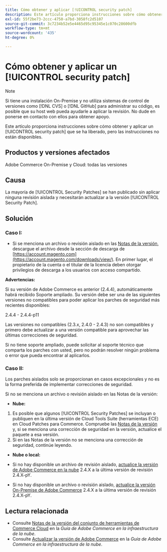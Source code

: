 ```yaml
---
title: Cómo obtener y aplicar [!UICONTROL security patch]
description: Este artículo proporciona instrucciones sobre cómo obtener y aplicar un [!UICONTROL security patch] que se ha liberado, pero las instrucciones no están disponibles.
exl-id: 55f2be73-2ccc-4750-a7bd-3058fc2d5107
source-git-commit: 3c7234b52e5e4465d95c95345e1c070c28600dfb
workflow-type: tm+mt
source-wordcount: '435'
ht-degree: 0%

---
```


# Cómo obtener y aplicar un [!UICONTROL security patch]

>[!NOTE]
>Si tiene una instalación On-Premise y no utiliza sistemas de control de versiones como [!DNL CVS] o [!DNL GitHub] para administrar su código, es posible que su host web pueda ayudarle a aplicar la revisión. No dude en ponerse en contacto con ellos para obtener apoyo.

Este artículo proporciona instrucciones sobre cómo obtener y aplicar un [!UICONTROL security patch] que se ha liberado, pero las instrucciones no están disponibles.

## Productos y versiones afectados

Adobe Commerce On-Premise y Cloud: todas las versiones


## Causa

La mayoría de [!UICONTROL Security Patches] se han publicado sin aplicar ninguna revisión aislada y necesitarán actualizar a la versión [!UICONTROL Security Patch].

## Solución


### Caso I:

* Si se menciona un archivo o revisión aislado en las [Notas de la versión](https://experienceleague.adobe.com/en/docs/commerce-on-cloud/user-guide/release-notes/cloud-tools-suite), descargue el archivo desde la sección de descarga de [https://account.magento.com](https://account.magento.com/downloads/view/). En primer lugar, el propietario de la cuenta o el titular de la licencia deben otorgar privilegios de descarga a los usuarios con acceso compartido.

**Advertencias:**

Si su versión de Adobe Commerce es anterior (2.4.4), automáticamente habrá recibido Soporte ampliado. Su versión debe ser una de las siguientes versiones no compatibles para poder aplicar los parches de seguridad más recientes disponibles:

2.4.4 - 2.4.4-p11

Las versiones no compatibles (2.3.x, 2.4.0 - 2.4.3) no son compatibles y primero debe actualizar a una versión compatible para aprovechar las últimas correcciones de seguridad.

Si no tiene soporte ampliado, puede solicitar al soporte técnico que comparta los parches con usted, pero no podrán resolver ningún problema o error que pueda encontrar al aplicarlos.

### Caso II:

Los parches aislados solo se proporcionan en casos excepcionales y no es la forma preferida de implementar correcciones de seguridad.

Si no se menciona un archivo o revisión aislado en las Notas de la versión:

* **Nube:**

1. Es posible que algunos [!UICONTROL Security Patches] se incluyan o publiquen en la última versión de Cloud Tools Suite (herramientas ECE) en Cloud Patches para Commerce. Compruebe las [Notas de la versión](https://experienceleague.adobe.com/en/docs/commerce-cloud-service/user-guide/release-notes/cloud-tools-suite) y, si se menciona una corrección de seguridad en la versión, actualice el paquete a esa versión.
1. Si en las Notas de la versión no se menciona una corrección de seguridad, continúe leyendo.

* **Nube o local:**

* Si no hay disponible un archivo de revisión aislado, [actualice la versión de Adobe Commerce en la nube](https://experienceleague.adobe.com/en/docs/commerce-cloud-service/user-guide/develop/upgrade/commerce-version) 2.4.X a la última versión de revisión 2.4.X-pY.
* Si no hay disponible un archivo o revisión aislado, [actualice la versión On-Premise de Adobe Commerce](https://experienceleague.adobe.com/en/docs/commerce-operations/upgrade-guide/implementation/perform-upgrade) 2.4.X a la última versión de revisión 2.4.X-pY.

## Lectura relacionada

* Consulte [Notas de la versión del conjunto de herramientas de Commerce Cloud](https://experienceleague.adobe.com/en/docs/commerce-cloud-service/user-guide/release-notes/cloud-tools-suite) en la *Guía de Adobe Commerce en la infraestructura de la nube*.
* Consulte [Actualizar la versión de Adobe Commerce](https://experienceleague.adobe.com/en/docs/commerce-cloud-service/user-guide/develop/upgrade/commerce-version) en la *Guía de Adobe Commerce en la infraestructura de la nube*.
